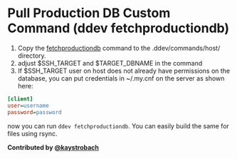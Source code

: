 # Pull Production DB Custom Command (ddev fetchproductiondb)

1. Copy the [fetchproductiondb](./fetchproductiondb) command to the .ddev/commands/host/ directory.
2. adjust $SSH_TARGET and $TARGET_DBNAME in the command
3. If $SSH_TARGET user on host does not already have permissions on the database, you can put credentials in ~/.my.cnf on the server as shown here:

```ini
[client]
user=username
password=password
```

now you can run `ddev fetchproductiondb`. You can easily build the same for files using rsync.

**Contributed by [@kaystrobach](https://github.com/kaystrobach)**

